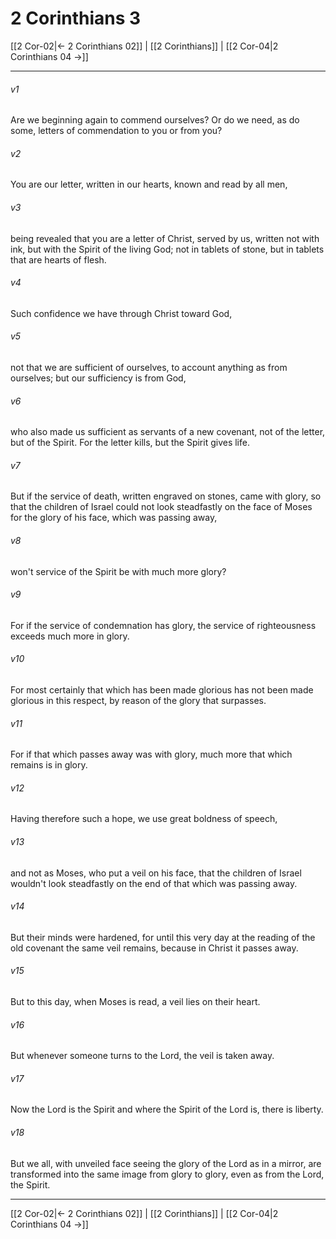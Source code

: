 # 2 Corinthians 3

[[2 Cor-02|← 2 Corinthians 02]] | [[2 Corinthians]] | [[2 Cor-04|2 Corinthians 04 →]]
***



###### v1 
Are we beginning again to commend ourselves? Or do we need, as do some, letters of commendation to you or from you? 

###### v2 
You are our letter, written in our hearts, known and read by all men, 

###### v3 
being revealed that you are a letter of Christ, served by us, written not with ink, but with the Spirit of the living God; not in tablets of stone, but in tablets that are hearts of flesh. 

###### v4 
Such confidence we have through Christ toward God, 

###### v5 
not that we are sufficient of ourselves, to account anything as from ourselves; but our sufficiency is from God, 

###### v6 
who also made us sufficient as servants of a new covenant, not of the letter, but of the Spirit. For the letter kills, but the Spirit gives life. 

###### v7 
But if the service of death, written engraved on stones, came with glory, so that the children of Israel could not look steadfastly on the face of Moses for the glory of his face, which was passing away, 

###### v8 
won't service of the Spirit be with much more glory? 

###### v9 
For if the service of condemnation has glory, the service of righteousness exceeds much more in glory. 

###### v10 
For most certainly that which has been made glorious has not been made glorious in this respect, by reason of the glory that surpasses. 

###### v11 
For if that which passes away was with glory, much more that which remains is in glory. 

###### v12 
Having therefore such a hope, we use great boldness of speech, 

###### v13 
and not as Moses, who put a veil on his face, that the children of Israel wouldn't look steadfastly on the end of that which was passing away. 

###### v14 
But their minds were hardened, for until this very day at the reading of the old covenant the same veil remains, because in Christ it passes away. 

###### v15 
But to this day, when Moses is read, a veil lies on their heart. 

###### v16 
But whenever someone turns to the Lord, the veil is taken away. 

###### v17 
Now the Lord is the Spirit and where the Spirit of the Lord is, there is liberty. 

###### v18 
But we all, with unveiled face seeing the glory of the Lord as in a mirror, are transformed into the same image from glory to glory, even as from the Lord, the Spirit.

***
[[2 Cor-02|← 2 Corinthians 02]] | [[2 Corinthians]] | [[2 Cor-04|2 Corinthians 04 →]]
